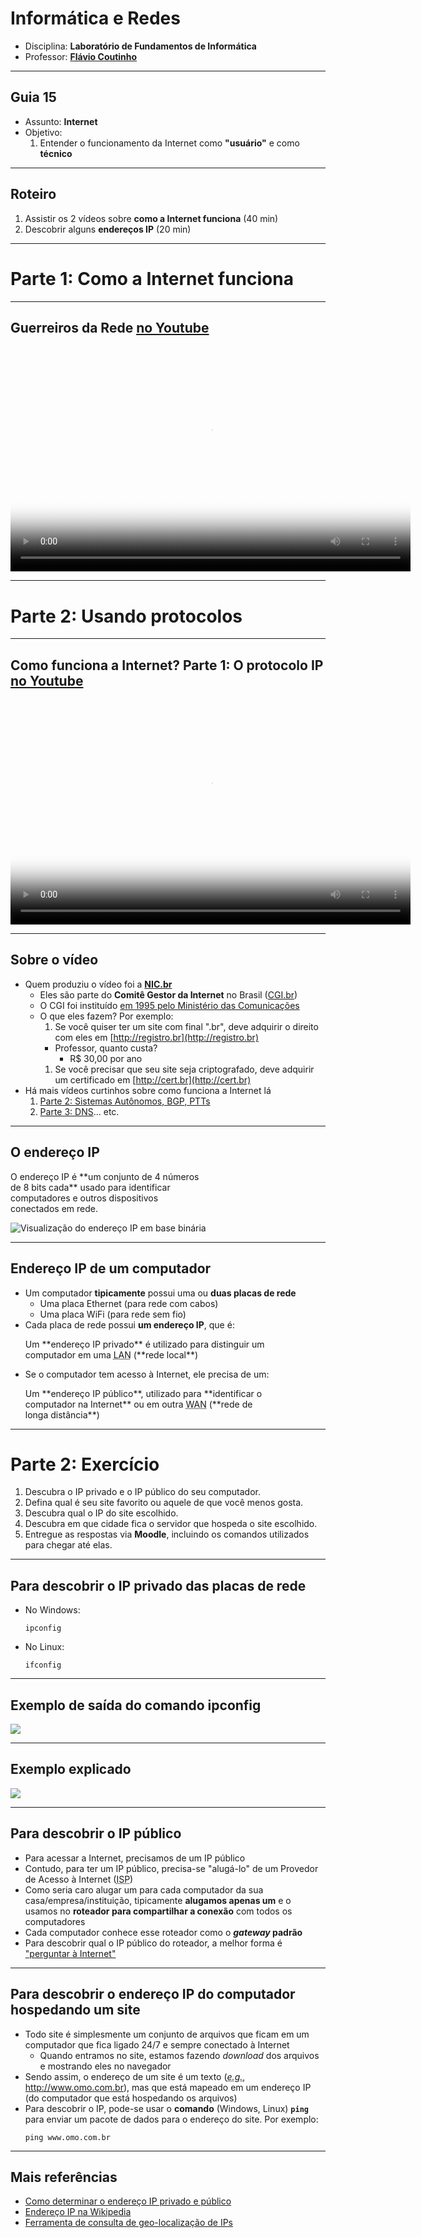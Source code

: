 # Informática e Redes

- Disciplina: **Laboratório de Fundamentos de Informática**
- Professor: **[Flávio Coutinho](mailto:coutinho@decom.cefetmg.br)**

---
## Guia 15

- Assunto: **Internet**
- Objetivo:
  1. Entender o funcionamento da Internet como **"usuário"** e como
**técnico**

---
## Roteiro

1. Assistir os 2 vídeos sobre **como a Internet funciona** (40 min)
1. Descobrir alguns **endereços IP** (20 min)

---
# Parte 1: Como a **Internet** funciona

---
## Guerreiros da Rede [no Youtube](https://www.youtube.com/watch?v=hymzoUpM0K0)

<video width="640" height="360" class="left-aligned" poster="images/poster-video-guerreiros-da-rede.jpg" controls>
  <source src="attachments/guia15/guerreiros-da-rede.mp4" type="video/mp4" />
</video>

---
# Parte 2: Usando protocolos

---
## Como funciona a Internet? Parte 1: O protocolo IP [no Youtube](https://www.youtube.com/watch?v=HNQD0qJ0TC4)

<video width="640" height="360" class="left-aligned" poster="images/poster-video-protocolo-ip.jpg" controls>
  <source src="attachments/guia15/protocolo-ip.mp4" type="video/mp4" />
</video>

---
## Sobre o vídeo

- Quem produziu o vídeo foi a **[NIC.br](http://nic.br/)**
  - Eles são parte do **Comitê Gestor da Internet** no Brasil ([CGI.br](http://cgi.br/))
  - O CGI foi instituído [em 1995 pelo Ministério das Comunicações](http://cgi.br/historicos/#1995)
  - O que eles fazem? Por exemplo:
    1. Se você quiser ter um site com final ".br", deve adquirir o direito com eles em [http://registro.br](http://registro.br)
      - Professor, quanto custa?
        - R$ 30,00 por ano
    1. Se você precisar que seu site seja criptografado, deve adquirir um certificado em [http://cert.br](http://cert.br)
- Há mais vídeos curtinhos sobre como funciona a Internet lá
  1. [Parte 2: Sistemas Autônomos, BGP, PTTs](https://www.youtube.com/watch?v=C5qNAT_j63M)
  1. [Parte 3: DNS](https://www.youtube.com/watch?v=ACGuo26MswI)... etc.

---
## O **endereço IP**

<p class="note" style="width: 63%">
  O endereço IP é **um conjunto de 4 números de 8 bits cada** usado para identificar computadores e outros
  dispositivos conectados em rede.
</p>

![Visualização do endereço IP em base binária](images/ipv4.png)

---
## Endereço IP de um computador

- Um computador **tipicamente** possui uma ou **duas placas de rede**
  - Uma placa Ethernet (para rede com cabos)
  - Uma placa WiFi (para rede sem fio)
- Cada placa de rede possui **um endereço IP**, que é:
  <p class="note" style="width: 80%;">
    Um **endereço IP privado** é utilizado para distinguir
    um computador em uma <abbr title="Local Area Network">LAN</abbr> (**rede local**)
  </p>
- Se o computador tem acesso à Internet, ele precisa de um:
  <p class="note" style="width: 80%;">
    Um **endereço IP público**, utilizado para **identificar o computador na Internet** ou em
    outra <abbr title="Wide Area Network">WAN</abbr> (**rede de longa distância**)
  </p>

---
# Parte 2: Exercício

1. Descubra o IP privado e o IP público do seu computador.
1. Defina qual é seu site favorito ou aquele de que você menos gosta.
1. Descubra qual o IP do site escolhido.
1. Descubra em que cidade fica o servidor que hospeda o site escolhido.
1. Entregue as respostas via **Moodle**, incluindo os comandos
   utilizados para chegar até elas.

---
## Para descobrir o IP privado das placas de rede

- No Windows:
  ```
  ipconfig
  ```
- No Linux:
  ```
  ifconfig
  ```

---
## Exemplo de saída do comando **ipconfig**

![](images/saida-ipconfig.png)

---
## Exemplo explicado

![](images/saida-ipconfig-anotada.png)

---
## Para descobrir o IP público

- Para acessar a Internet, precisamos de um IP público
- Contudo, para ter um IP público, precisa-se "alugá-lo" de um Provedor de Acesso à Internet (<abbr title="Internet Service Provider">ISP</abbr>)
- Como seria caro alugar um para cada computador da sua casa/empresa/instituição, tipicamente **alugamos apenas um**
  e o usamos no **roteador para compartilhar a conexão** com todos os computadores
- Cada computador conhece esse roteador como o **_gateway_ padrão**
- Para descobrir qual o IP público do roteador, a melhor forma é ["perguntar à Internet"](http://www.google.com.br/search?hl=pt-BR&q=qual+%C3%A9+meu+endere%C3%A7o+IP&meta=)

---
## Para descobrir o endereço IP do computador hospedando um site

- Todo site é simplesmente um conjunto de arquivos que ficam
  em um computador que fica ligado 24/7 e sempre conectado à Internet
  - Quando entramos no site, estamos fazendo _download_ dos arquivos e
    mostrando eles no navegador
- Sendo assim, o endereço de um site é um texto
  (<abbr title="por exemplo">_e.g._</abbr>, http://www.omo.com.br),
  mas que está mapeado em um endereço IP (do computador que está
  hospedando os arquivos)
- Para descobrir o IP, pode-se usar o **comando** (Windows, Linux) **`ping`**
  para enviar um pacote de dados para o endereço do site. Por exemplo:
  ```
  ping www.omo.com.br
  ```  


---
## Mais referências

- [Como determinar o endereço IP privado e público](http://www.howtogeek.com/117371/how-to-find-your-computers-private-public-ip-addresses/)
- [Endereço IP na Wikipedia](http://pt.wikipedia.org/wiki/Endere%C3%A7o_IP)
- [Ferramenta de consulta de geo-localização de IPs](http://www.geoiptool.com/)
